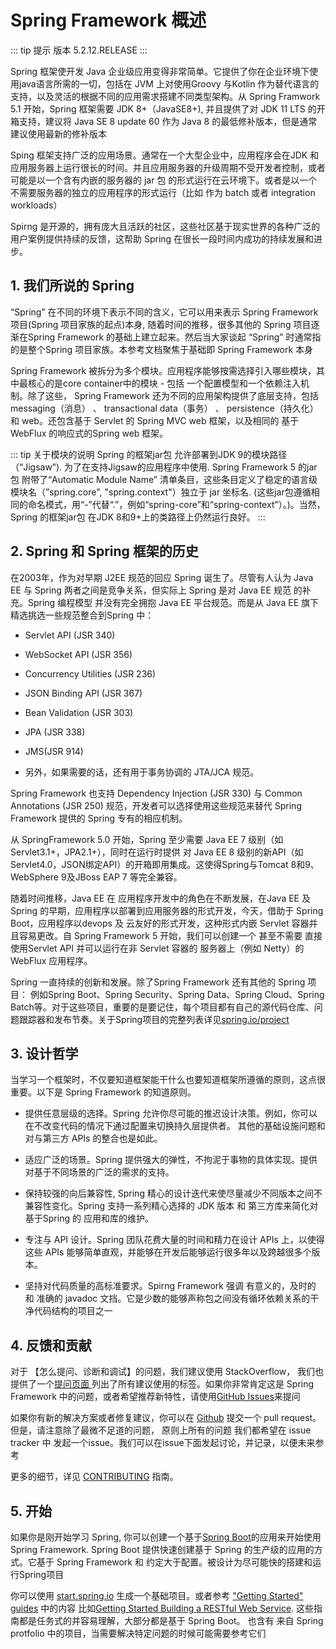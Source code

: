 # Spring Framework 概述

::: tip 提示
版本 5.2.12.RELEASE
:::

Spring 框架使开发 Java 企业级应用变得非常简单。它提供了你在企业环境下使用java语言所需的一切，包括在 JVM 上对使用Groovy 与Kotlin 作为替代语言的支持，以及灵活的根据不同的应用需求搭建不同类型架构。从 Spring Framwork 5.1 开始，Spring 框架需要 JDK 8+（JavaSE8+), 并且提供了对 JDK 11 LTS 的开箱支持，建议将 Java SE 8 update 60 作为 Java 8 的最低修补版本，但是通常建议使用最新的修补版本

Sping 框架支持广泛的应用场景。通常在一个大型企业中，应用程序会在JDK 和 应用服务器上运行很长的时间。并且应用服务器的升级周期不受开发者控制，或者可能是以一个含有内嵌的服务器的 jar 包 的形式运行在云环境下。或者是以一个不需要服务器的独立的应用程序的形式运行（比如 作为 batch 或者 integration workloads）

Spirng 是开源的，拥有庞大且活跃的社区，这些社区基于现实世界的各种广泛的用户案例提供持续的反馈，这帮助 Spring 在很长一段时间内成功的持续发展和进步。

## 1. 我们所说的 Spring 
“Spring” 在不同的环境下表示不同的含义，它可以用来表示 Spring Framework 项目(Spring 项目家族的起点)本身, 随着时间的推移，很多其他的 Spring 项目逐渐在Spring Framework 的基础上建立起来。然后当大家谈起 “Spring” 时通常指的是整个Spring 项目家族。本参考文档聚焦于基础即 Spring Framework 本身

Spring Framework 被拆分为多个模块。应用程序能够按需选择引入哪些模块，其中最核心的是core container中的模块 - 包括 一个配置模型和一个依赖注入机制。除了这些， Spring Framework 还为不同的应用架构提供了底层支持，包括 messaging（消息）
、 transactional data（事务） 、 persistence（持久化）和 web。还包含基于 Servlet 的 Spring MVC web 框架，以及相同的 基于 WebFlux 的响应式的Spring web 框架。

::: tip 关于模块的说明
Spring 的框架jar包 允许部署到JDK 9的模块路径（“Jigsaw”). 为了在支持Jigsaw的应用程序中使用. Spring Framework 5 的jar包 附带了“Automatic Module Name” 清单条目，这些条目定义了稳定的语言级模块名（”spring.core", "spring.context"）独立于 jar 坐标名. (这些jar包遵循相同的命名模式，用“-”代替“.”，例如“spring-core”和“spring-context”）。)。当然，Spring 的框架jar包 在JDK 8和9+上的类路径上仍然运行良好。
:::

## 2. Spring 和 Spring 框架的历史

在2003年，作为对早期 J2EE 规范的回应 Spring 诞生了。尽管有人认为 Java EE 与 Spring 两者之间是竞争关系，但实际上 Spring 是对 Java EE 规范 的补充。Spring 编程模型 并没有完全拥抱 Java EE 平台规范。而是从 Java EE 旗下精选挑选一些规范整合到Spring 中：

* Servlet API (JSR 340) 

* WebSocket API (JSR 356)

* Concurrency Utilities (JSR 236)

* JSON Binding API (JSR 367)

* Bean Validation (JSR 303)

* JPA (JSR 338)

* JMS(JSR 914)

* 另外，如果需要的话，还有用于事务协调的 JTA/JCA 规范。 

Spring Framework 也支持 Dependency Injection (JSR 330) 与 Common Annotations (JSR 250) 规范，开发者可以选择使用这些规范来替代 Spring Framework 提供的 Spring 专有的相应机制。

从 SpringFramework 5.0 开始，Spring 至少需要 Java EE 7 级别（如Servlet3.1+，JPA2.1+），同时在运行时提供 对 Java EE 8 级别的新API（如Servlet4.0，JSON绑定API）的开箱即用集成。这使得Spring与Tomcat 8和9、WebSphere 9及JBoss EAP 7 等完全兼容。

随着时间推移，Java EE 在 应用程序开发中的角色在不断发展，在Java EE 及 Spring 的早期，应用程序以部署到应用服务器的形式开发，今天，借助于 Spring Boot，应用程序以devops 及 云友好的形式开发，这种形式内嵌 Servlet 容器并且容易更改。自 Spring Framework 5 开始，我们可以创建一个 甚至不需要 直接使用Servlet API 并可以运行在非 Servlet 容器的 服务器上（例如 Netty）的 WebFlux 应用程序。

Spring 一直持续的创新和发展。除了Spring Framework 还有其他的 Spring 项目： 例如Spring Boot、Spring Security、Spring Data、Spring Cloud、Spring Batch等。对于这些项目，重要的是要记住，每个项目都有自己的源代码仓库、问题跟踪器和发布节奏。关于Spring项目的完整列表详见[spring.io/project](https://spring.io/projects)

## 3. 设计哲学

当学习一个框架时，不仅要知道框架能干什么也要知道框架所遵循的原则，这点很重要。以下是 Spring Framework 的知道原则。

* 提供任意层级的选择。Spring 允许你尽可能的推迟设计决策。例如，你可以在不改变代码的情况下通过配置来切换持久层提供者。
其他的基础设施问题和对与第三方 APIs 的整合也是如此。

* 适应广泛的场景。Spring 提供强大的弹性，不拘泥于事物的具体实现。提供对基于不同场景的广泛的需求的支持。

* 保持较强的向后兼容性, Spring 精心的设计迭代来使尽量减少不同版本之间不兼容性变化。Spring 支持一系列精心选择的 JDK 版本 和 第三方库来简化对基于Spring 的 应用和库的维护。

* 专注与 API 设计。Spring 团队花费大量的时间和精力在设计 APIs 上，以使得这些 APIs 能够简单直观，并能够在开发后能够运行很多年以及跨越很多个版本。

* 坚持对代码质量的高标准要求。Spirng Framework 强调 有意义的，及时的 和 准确的 javadoc 文挡。它是少数的能够声称包之间没有循环依赖关系的干净代码结构的项目之一

## 4. 反馈和贡献

对于 【怎么提问、诊断和调试】的问题，我们建议使用 StackOverflow，
我们也提供了一个[提问页面 ](https://spring.io/questions)列出了所有建议使用的标签。如果你非常肯定这是 Spring Framework 中的问题，或者希望推荐新特性，请使用[GitHub Issues](https://github.com/spring-projects/spring-framework/issues)来提问

如果你有新的解决方案或者修复建议，你可以在 [Github](https://github.com/spring-projects/spring-framework) 提交一个 pull request。但是，请注意除了最微不足道的问题， 原则上所有的问题 我们都希望在 issue tracker 中 发起一个issue。我们可以在issue下面发起讨论，并记录，以便未来参考

更多的细节，详见 [CONTRIBUTING](https://github.com/spring-projects/spring-framework/blob/master/CONTRIBUTING.md) 指南。

## 5. 开始

如果你是刚开始学习 Spring, 你可以创建一个基于[Spring Boot](https://spring.io/projects/spring-boot)的应用来开始使用 Spring Framework. Spring Boot 提供快速创建基于 Spring 的生产级的应用的方式。它基于 Spring Framework 和 约定大于配置。被设计为尽可能快的搭建和运行Spring项目

你可以使用 [start.spring.io](https://start.spring.io/) 生成一个基础项目。或者参考 ["Getting Started" guides](https://spring.io/guides) 中的内容 比如[Getting Started Building a RESTful Web Service](https://spring.io/guides/gs/rest-service/). 这些指南都是任务式的并容易理解，大部分都是基于 Spring Boot。 也含有 来自 Spring protfolio 中的项目，当需要解决特定问题的时候可能需要参考它们